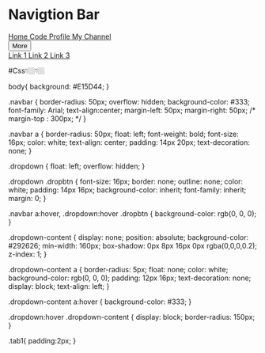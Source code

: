 # Navigtion Bar

<!DOCTYPE html>
<html lang="en">
<head>
 <link rel="stylesheet" href="https://cdnjs.cloudflare.com/ajax/libs/font-awesome/4.7.0/css/font-awesome.min.css">
 <meta charset="UTF-8">
 <meta http-equiv="X-UA-Compatible" content="IE=edge">
 <meta name="viewport" content="width=device-width, initial-scale=1.0">
 <link rel="stylesheet" href="Nav.css">
 <title>Nav-Bar</title>
</head>
<body>
     <div class="navbar">
         <a href="#home"> <i class="fa fa-home"></i> <span class="tab1"></span> Home </a>
         <a href="#home"> <i class="fa fa-code"></i> <span class="tab1"></span> Code </a>
         <a href="#home"> <i class="fa fa-user"></i> <span class="tab1"></span> Profile </a>
         <a href="#home"> <i class="fa fa-youtube-play"></i> <span class="tab1"></span> My Channel </a>
         <div class="dropdown">
            <button class="dropbtn">More
                 <i class="fa fa-caret-down"></i>
            </button>
            <div class="dropdown-content">
              <a href="#L1"> <i class="fa fa-link"></i> Link 1 </a>
              <a href="#L1"> <i class="fa fa-link"></i> Link 2 </a>
              <a href="#L1"> <i class="fa fa-link"></i> Link 3 </a>
            </div>
         </div>
     </div>
</body>
</html>




#Css👇🏼👇🏼




body{
 background: #E15D44;
}

.navbar {
 border-radius: 50px;
 overflow: hidden;
 background-color: #333;
 font-family: Arial;
 text-align:center;
 margin-left: 50px;
 margin-right: 50px;
/* margin-top : 300px; */
}

.navbar a {
 border-radius: 50px;
 float: left;
 font-weight: bold;
 font-size: 16px;
 color: white;
 text-align: center;
 padding: 14px 20px;
 text-decoration: none;
}

.dropdown {
 float: left;
 overflow: hidden;
}

.dropdown .dropbtn {
 font-size: 16px;
 border: none;
 outline: none;
 color: white;
 padding: 14px 16px;
 background-color: inherit;
 font-family: inherit; 
 margin: 0; 
}

.navbar a:hover, .dropdown:hover .dropbtn {
 background-color: rgb(0, 0, 0);
}

.dropdown-content {
 display: none;
 position: absolute;
 background-color: #292626;
 min-width: 160px;
 box-shadow: 0px 8px 16px 0px rgba(0,0,0,0.2);
 z-index: 1;
}

.dropdown-content a {
 border-radius: 5px;
 float: none;
 color: white;
 background-color: rgb(0, 0, 0);
 padding: 12px 16px;
 text-decoration: none;
 display: block;
 text-align: left;
}

.dropdown-content a:hover {
 background-color: #333;
}

.dropdown:hover .dropdown-content {
 display: block;
 border-radius: 150px;
}

.tab1{
 padding:2px;
}

